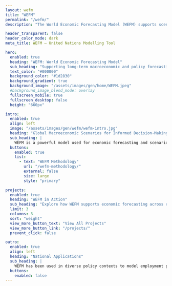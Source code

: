 ```yaml
---
layout: wefm
title: "WEFM"
permalink: "/wefm/"
description: "The World Economic Forecasting Model (WEFM) supports scenario-based macroeconomic forecasting and long-term planning."

header_transparent: false
header_color_mode: dark
meta_title: WEFM – United Nations Modelling Tool

hero:
  enabled: true
  heading: "WEFM: World Economic Forecasting Model"
  sub_heading: "Supporting long-term macroeconomic and policy forecasting through integrated modelling techniques."
  text_color: "#000000"
  background_color: "#1d2830"
  background_gradient: true
  background_image: "/assets/images/gen/home/WEFM.jpeg"
  #background_image_blend_mode: overlay
  fullscreen_mobile: true
  fullscreen_desktop: false
  height: "660px"

intro:
  enabled: true
  align: left
  image: "/assets/images/gen/wefm/wefm-intro.jpg"
  heading: "Global Macroeconomic Scenarios for Informed Decision-Making"
  sub_heading: |
    WEFM is a powerful model used for economic forecasting and scenario planning. It allows simulation of macroeconomic variables including GDP, inflation, employment, investment, and trade in response to a variety of policy and external shocks.
  buttons:
    enabled: true
    list:
      - text: "WEFM Methodology"
        url: "/wefm-methodology/"
        external: false
        size: large
        style: "primary"

projects:
  enabled: true
  heading: "WEFM in Action"
  sub_heading: "Explore how WEFM supports economic forecasting across regions and policy contexts."
  limit: 3
  columns: 3
  sort: "weight"
  view_more_button_text: "View All Projects"
  view_more_button_link: "/projects/"
  prevent_click: false

outro:
  enabled: true
  align: left
  heading: "National Applications"
  sub_heading: |
    WEFM has been used in diverse policy contexts to model employment policies, industrial scenarios, and fiscal sustainability. It helps decision-makers plan for economic resilience and structural transformation.
  buttons:
    enabled: false
---
```

